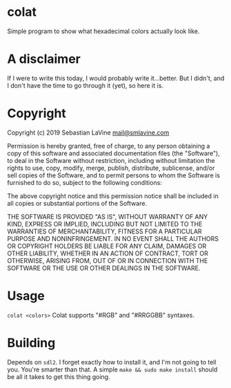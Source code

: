 # colat

Simple program to show what hexadecimal colors actually look like.

# A disclaimer

If I were to write this today, I would probably write it...better. But I
didn't, and I don't have the time to go through it (yet), so here it is.

# Copyright

Copyright (c) 2019 Sebastian LaVine <mail@smlavine.com>

Permission is hereby granted, free of charge, to any person obtaining a copy
of this software and associated documentation files (the "Software"), to deal
in the Software without restriction, including without limitation the rights
to use, copy, modify, merge, publish, distribute, sublicense, and/or sell
copies of the Software, and to permit persons to whom the Software is
furnished to do so, subject to the following conditions:

The above copyright notice and this permission notice shall be included in all
copies or substantial portions of the Software.

THE SOFTWARE IS PROVIDED "AS IS", WITHOUT WARRANTY OF ANY KIND, EXPRESS OR
IMPLIED, INCLUDING BUT NOT LIMITED TO THE WARRANTIES OF MERCHANTABILITY,
FITNESS FOR A PARTICULAR PURPOSE AND NONINFRINGEMENT. IN NO EVENT SHALL THE
AUTHORS OR COPYRIGHT HOLDERS BE LIABLE FOR ANY CLAIM, DAMAGES OR OTHER
LIABILITY, WHETHER IN AN ACTION OF CONTRACT, TORT OR OTHERWISE, ARISING FROM,
OUT OF OR IN CONNECTION WITH THE SOFTWARE OR THE USE OR OTHER DEALINGS IN THE
SOFTWARE.

# Usage

`colat <colors>`
Colat supports "#RGB" and "#RRGGBB" syntaxes.

# Building

Depends on `sdl2`. I forget exactly how to install it, and I'm not going to tell
you. You're smarter than that. A simple `make && sudo make install` should be
all it takes to get this thing going.
